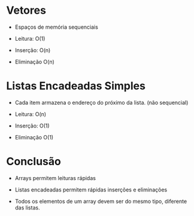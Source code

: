 # Vetores

* Espaços de memória sequenciais

* Leitura: O(1)

* Inserção: O(n)

* Eliminação O(n)

# Listas Encadeadas Simples

* Cada item armazena o endereço do próximo da lista. (não sequencial)

* Leitura: O(n)

* Inserção: O(1)

* Eliminação O(1)

# Conclusão

* Arrays permitem leituras rápidas

* Listas encadeadas permitem rápidas inserções e eliminações

* Todos os elementos de um array devem ser do mesmo tipo, diferente das listas.